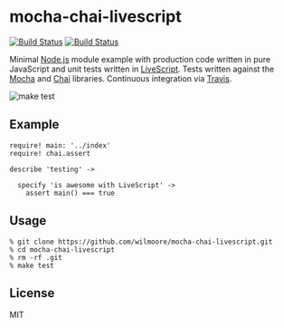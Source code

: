# mocha-chai-livescript

[![Build
Status](https://travis-ci.org/wilmoore/mocha-chai-livescript.png?branch=master)](https://travis-ci.org/wilmoore/mocha-chai-livescript)
[![Build
Status](https://david-dm.org/wilmoore/mocha-chai-livescript.png)](https://david-dm.org/wilmoore/mocha-chai-livescript)

Minimal [Node.js][] module example with production code written in pure
JavaScript and unit tests written in [LiveScript][]. Tests written against the [Mocha][] and [Chai][] libraries. Continuous integration via [Travis][].

![make test](https://dsz91cxz97a03.cloudfront.net/csLSdgzjkh-1200x1200.png)

## Example

```livescript
require! main: '../index'
require! chai.assert

describe 'testing' ->

  specify 'is awesome with LiveScript' ->
    assert main() === true
```

## Usage

```
% git clone https://github.com/wilmoore/mocha-chai-livescript.git
% cd mocha-chai-livescript
% rm -rf .git
% make test
```

## License
MIT



[Chai]: http://chaijs.com
[Mocha]: http://visionmedia.github.io/mocha
[Travis]: https://travis-ci.org/wilmoore/mocha-chai-livescript
[Node.js]: http://nodejs.org
[LiveScript]: http://livescript.net
